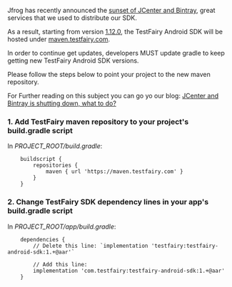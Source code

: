 Jfrog has recently announced the [sunset of JCenter and Bintray](https://jfrog.com/blog/into-the-sunset-bintray-jcenter-gocenter-and-chartcenter/), great services that we used to distribute our SDK.

As a result, starting from version [1.12.0](/Android/Changelog.html), the TestFairy Android SDK will be hosted under [maven.testfairy.com](https://maven.testfairy.com). 

In order to continue get updates, developers MUST update gradle to keep getting new TestFairy Android SDK versions.

Please follow the steps below to point your project to the new maven repository.

For Further reading on this subject you can go yo our blog: [JCenter and Bintray is shutting down, what to do?
](https://testfairy.com/blog/jcenter-and-bintray-is-shutting-down-what-to-do/)

### 1. Add TestFairy maven repository to your project's **build.gradle** script

In *PROJECT_ROOT/build.gradle*:

```
    buildscript {
        repositories {
            maven { url 'https://maven.testfairy.com' }
        }
    }
```


### 2. Change TestFairy SDK dependency lines in your app's **build.gradle** script

In *PROJECT_ROOT/app/build.gradle*:

```
    dependencies {
        // Delete this line: `implementation 'testfairy:testfairy-android-sdk:1.+@aar'`

        // Add this line:
        implementation 'com.testfairy:testfairy-android-sdk:1.+@aar'
    }
```
